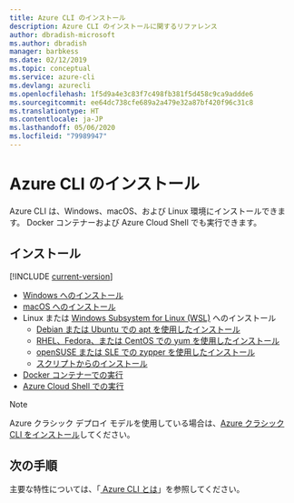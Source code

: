 ```yaml
---
title: Azure CLI のインストール
description: Azure CLI のインストールに関するリファレンス
author: dbradish-microsoft
ms.author: dbradish
manager: barbkess
ms.date: 02/12/2019
ms.topic: conceptual
ms.service: azure-cli
ms.devlang: azurecli
ms.openlocfilehash: 1f5d9a4e3c83f7c498fb381f5d458c9ca9addde6
ms.sourcegitcommit: ee64dc738cfe689a2a479e32a87bf420f96c31c8
ms.translationtype: HT
ms.contentlocale: ja-JP
ms.lasthandoff: 05/06/2020
ms.locfileid: "79989947"
---
```

# <a name="install-the-azure-cli"></a>Azure CLI のインストール

Azure CLI は、Windows、macOS、および Linux 環境にインストールできます。  Docker コンテナーおよび Azure Cloud Shell でも実行できます。

## <a name="install"></a>インストール

[!INCLUDE [current-version](includes/current-version.md)]

* [Windows へのインストール](install-azure-cli-windows.md)
* [macOS へのインストール](install-azure-cli-macos.md)
* Linux または [Windows Subsystem for Linux (WSL)](/windows/wsl/about) へのインストール
  * [Debian または Ubuntu での apt を使用したインストール](install-azure-cli-apt.md)
  * [RHEL、Fedora、または CentOS での yum を使用したインストール](install-azure-cli-yum.md)
  * [openSUSE または SLE での zypper を使用したインストール](install-azure-cli-zypper.md)
  * [スクリプトからのインストール](install-azure-cli-linux.md)
* [Docker コンテナーでの実行](run-azure-cli-docker.md)
* [Azure Cloud Shell での実行](/azure/cloud-shell/quickstart)

> [!NOTE]
> Azure クラシック デプロイ モデルを使用している場合は、[Azure クラシック CLI をインストール](install-classic-cli.md)してください。

## <a name="next-steps"></a>次の手順

主要な特性については、「[ Azure CLI とは](what-is-azure-cli.md)」を参照してください。
